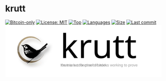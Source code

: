 # krutt

[![Bitcoin-only](https://img.shields.io/badge/bitcoin-only-FF9900?logo=bitcoin)](https://twentyone.world)
[![License: MIT](https://img.shields.io/badge/License-MIT-yellow.svg)](https://github.com/krutt/krutt/blob/master/LICENSE)
[![Top](https://img.shields.io/github/languages/top/krutt/krutt-github-io)](https://github.com/krutt/tayan)
[![Languages](https://img.shields.io/github/languages/count/krutt/krutt-github-io)](https://github.com/krutt/tayan)
[![Size](https://img.shields.io/github/repo-size/krutt/krutt-github-io)](https://github.com/krutt/tayan)
[![Last commit](https://img.shields.io/github/last-commit/krutt/krutt-github-io/master)](https://github.com/krutt/krutt-github-io)
[![Krutt banner](static/krutt-banner.svg)](https://github.com/krutt/krutt-github-io/blob/master/static/krutt-banner.svg)
